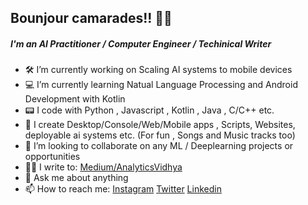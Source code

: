 ##  Bounjour camarades!! 🖐🏻
##### I'm an AI Practitioner /  Computer Engineer / Techinical Writer 

- 🛠 I’m currently working on Scaling AI systems to mobile devices
- 💻 I’m currently learning Natual Language Processing and Android Development with Kotlin
- 📟 I code with Python , Javascript , Kotlin , Java , C/C++ etc.
- 🔧 I create Desktop/Console/Web/Mobile apps , Scripts, Websites, deployable ai systems etc. (For fun , Songs and Music tracks too)
- 👯 I’m looking to collaborate on any ML / Deeplearning projects or opportunities
- ✍🏻 I write to: [Medium/AnalyticsVidhya](https://medium.com/@vaibhavhaswani)
- 💬 Ask me about anything
- 📫 How to reach me: [Instagram](https://www.instagram.com/haswani.vaibhav) [Twitter](https://twitter.com/HaswaniVaibhav) [Linkedin](https://www.linkedin.com/in/vaibhav-haswani-2078b888/)
